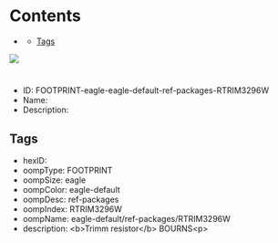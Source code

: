 



Contents
========

* [](#)
	* [Tags](#tags)
  
![][im]
# 

- ID: FOOTPRINT-eagle-eagle-default-ref-packages-RTRIM3296W
- Name: 
- Description: 

## Tags

- hexID: 
- oompType: FOOTPRINT
- oompSize: eagle
- oompColor: eagle-default
- oompDesc: ref-packages
- oompIndex: RTRIM3296W
- oompName: eagle-default/ref-packages/RTRIM3296W
- description: &lt;b&gt;Trimm resistor&lt;/b&gt; BOURNS&lt;p&gt;



[im]: image.png
